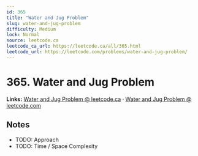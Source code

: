 ```yaml
--- 
id: 365
title: "Water and Jug Problem"
slug: water-and-jug-problem
difficulty: Medium
lock: Normal
source: leetcode.ca
leetcode_ca_url: https://leetcode.ca/all/365.html
leetcode_url: https://leetcode.com/problems/water-and-jug-problem/
---
```


# 365. Water and Jug Problem

**Links:** [Water and Jug Problem @ leetcode.ca](https://leetcode.ca/all/365.html) · [Water and Jug Problem @ leetcode.com](https://leetcode.com/problems/water-and-jug-problem/)

## Notes
- TODO: Approach
- TODO: Time / Space Complexity
